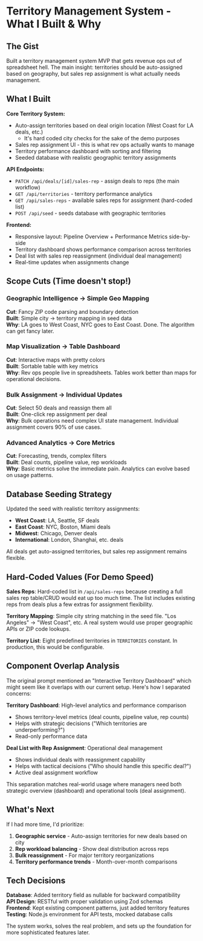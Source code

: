 # Territory Management System - What I Built & Why

## The Gist

Built a territory management system MVP that gets revenue ops out of spreadsheet hell. The main insight: territories should be auto-assigned based on geography, but sales rep assignment is what actually needs management.

## What I Built

**Core Territory System:**
- Auto-assign territories based on deal origin location (West Coast for LA deals, etc.)
  - It's hard coded city checks for the sake of the demo purposes
- Sales rep assignment UI - this is what rev ops actually wants to manage
- Territory performance dashboard with sorting and filtering
- Seeded database with realistic geographic territory assignments

**API Endpoints:**
- `PATCH /api/deals/[id]/sales-rep` - assign deals to reps (the main workflow)
- `GET /api/territories` - territory performance analytics  
- `GET /api/sales-reps` - available sales reps for assignment (hard-coded list)
- `POST /api/seed` - seeds database with geographic territories

**Frontend:**
- Responsive layout: Pipeline Overview + Performance Metrics side-by-side
- Territory dashboard shows performance comparison across territories  
- Deal list with sales rep reassignment (individual deal management)
- Real-time updates when assignments change

## Scope Cuts (Time doesn't stop!)

### Geographic Intelligence → Simple Geo Mapping
**Cut**: Fancy ZIP code parsing and boundary detection  
**Built**: Simple city → territory mapping in seed data  
**Why**: LA goes to West Coast, NYC goes to East Coast. Done. The algorithm can get fancy later.

### Map Visualization → Table Dashboard  
**Cut**: Interactive maps with pretty colors  
**Built**: Sortable table with key metrics  
**Why**: Rev ops people live in spreadsheets. Tables work better than maps for operational decisions.

### Bulk Assignment → Individual Updates
**Cut**: Select 50 deals and reassign them all  
**Built**: One-click rep assignment per deal  
**Why**: Bulk operations need complex UI state management. Individual assignment covers 90% of use cases.

### Advanced Analytics → Core Metrics
**Cut**: Forecasting, trends, complex filters  
**Built**: Deal counts, pipeline value, rep workloads  
**Why**: Basic metrics solve the immediate pain. Analytics can evolve based on usage patterns.

## Database Seeding Strategy

Updated the seed with realistic territory assignments:
- **West Coast**: LA, Seattle, SF deals
- **East Coast**: NYC, Boston, Miami deals  
- **Midwest**: Chicago, Denver deals
- **International**: London, Shanghai, etc. deals

All deals get auto-assigned territories, but sales rep assignment remains flexible.

## Hard-Coded Values (For Demo Speed)

**Sales Reps**: Hard-coded list in `/api/sales-reps` because creating a full sales rep table/CRUD would eat up too much time. The list includes existing reps from deals plus a few extras for assignment flexibility.

**Territory Mapping**: Simple city string matching in the seed file. "Los Angeles" → "West Coast", etc. A real system would use proper geographic APIs or ZIP code lookups.

**Territory List**: Eight predefined territories in `TERRITORIES` constant. In production, this would be configurable.

## Component Overlap Analysis

The original prompt mentioned an "Interactive Territory Dashboard" which might seem like it overlaps with our current setup. Here's how I separated concerns:

**Territory Dashboard**: High-level analytics and performance comparison
- Shows territory-level metrics (deal counts, pipeline value, rep counts)  
- Helps with strategic decisions ("Which territories are underperforming?")
- Read-only performance data

**Deal List with Rep Assignment**: Operational deal management
- Shows individual deals with reassignment capability
- Helps with tactical decisions ("Who should handle this specific deal?")
- Active deal assignment workflow

This separation matches real-world usage where managers need both strategic overview (dashboard) and operational tools (deal assignment).

## What's Next

If I had more time, I'd prioritize:
1. **Geographic service** - Auto-assign territories for new deals based on city
2. **Rep workload balancing** - Show deal distribution across reps
3. **Bulk reassignment** - For major territory reorganizations
4. **Territory performance trends** - Month-over-month comparisons

## Tech Decisions

**Database**: Added territory field as nullable for backward compatibility  
**API Design**: RESTful with proper validation using Zod schemas  
**Frontend**: Kept existing component patterns, just added territory features  
**Testing**: Node.js environment for API tests, mocked database calls

The system works, solves the real problem, and sets up the foundation for more sophisticated features later.